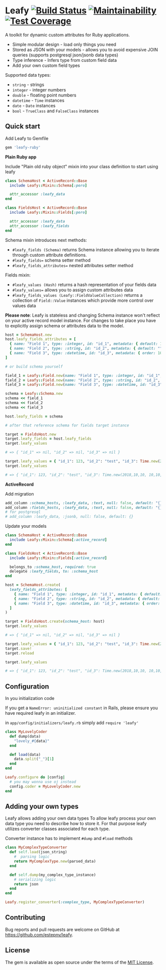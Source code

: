 # Leafy [![Build Status](https://travis-ci.org/estepnv/leafy.svg?branch=master)](https://travis-ci.org/estepnv/leafy) [![Maintainability](https://api.codeclimate.com/v1/badges/5108d8a1ac5e2915f30f/maintainability)](https://codeclimate.com/github/estepnv/leafy/maintainability) [![Test Coverage](https://api.codeclimate.com/v1/badges/5108d8a1ac5e2915f30f/test_coverage)](https://codeclimate.com/github/estepnv/leafy/test_coverage)

A toolkit for dynamic custom attributes for Ruby applications.

* Simple modular design - load only things you need
* Stored as JSON with your models - allows you to avoid expensive JOIN queries (supports postgresql json/jsonb data types)
* Type inference - Infers type from custom field data
* Add your own custom field types

Supported data types:
- `string` - strings
- `integer` - integer numbers
- `double` - floating point numbers
- `datetime` - `Time` instances
- `date` - `Date` instances
- `bool` - `TrueClass` and `FalseClass` instances

## Quick start

Add Leafy to Gemfile

```ruby
gem 'leafy-ruby'
```

**Plain Ruby app**

Include "Plain old ruby object" mixin into your class definition to start using leafy

```ruby
class SchemaHost < ActiveRecord::Base
  include Leafy::Mixin::Schema[:poro]

  attr_accessor :leafy_data
end

class FieldsHost < ActiveRecord::Base
  include Leafy::Mixin::Fields[:poro]

  attr_accessor :leafy_data
  attr_accessor :leafy_fields
end
```

Schema mixin introduces next methods:

- `#leafy_fields (Schema)` returns Schema instance allowing you to iterate through custom attribute definitions.
- `#leafy_fields=` schema setter method
- `#leafy_fields_attributes=` nested attributes setter method

Fields mixin:

- `#leafy_values (Hash)` returns a hash representation of your fields data
- `#leafy_values=` allows you to assign custom attributes data
- `#leafy_fields_values (Leafy::FieldValueCollection)`  returns a collection of `Field::Value` instances which provide more control over values data

**Please note**:
Leafy is stateless and changing Schema instance won't reflect on your active record model instance.
For changes to take place you have to explicitly assign schema or attributes data to the model.



```ruby
host = SchemaHost.new
host.leafy_fields_attributes = [
  { name: "Field 1", type: :integer, id: "id_1", metadata: { default: 1, placeholder: "enter an integer", required: true } },
  { name: "Field 2", type: :string, id: "id_2", metadata: { default: "", placeholder: "enter value" } },
  { name: "Field 3", type: :datetime, id: "id_3", metadata: { order: 10000 } }
]

# or build schema yourself

field_1 = Leafy::Field.new(name: "Field 1", type: :integer, id: "id_1", metadata: { default: 1, placeholder: "enter an integer", required: true })
field_2 = Leafy::Field.new(name: "Field 2", type: :string, id: "id_2", metadata: { default: "", placeholder: "enter value" })
field_3 = Leafy::Field.new(name: "Field 3", type: :datetime, id: "id_3", metadata: { order: 10000 })

schema = Leafy::Schema.new
schema << field_1
schema << field_2
schema << field_3

host.leafy_fields = schema

# after that reference schema for fields target instance

target = FieldsHost.new
target.leafy_fields = host.leafy_fields
target.leafy_values

# => { "id_1" => nil, "id_2" => nil, "id_3" => nil }

target.leafy_values = { "id_1": 123, "id_2": "test", "id_3": Time.new(2018,10,10, 10,10,10, "+03:00"), "junk": "some junk data" }
target.leafy_values

# => { "id_1": 123, "id_2": "test", "id_3": Time.new(2018,10,10, 10,10,10, "+03:00") }
```

**ActiveRecord**

Add migration
```ruby
add_column :schema_hosts, :leafy_data, :text, null: false, default: "{}"
add_column :fields_hosts, :leafy_data, :text, null: false, default: "{}"
# for postgresql
# add_column :leafy_data, :jsonb, null: false, default: {}
```

Update your models

```ruby
class SchemaHost < ActiveRecord::Base
  include Leafy::Mixin::Schema[:active_record]
end

class FieldsHost < ActiveRecord::Base
  include Leafy::Mixin::Fields[:active_record]

  belongs_to :schema_host, required: true
  delegate :leafy_fields, to: :schema_host
end
```

```ruby
host = SchemaHost.create(
  leafy_fields_attributes: [
    { name: "Field 1", type: :integer, id: "id_1", metadata: { default: 1, placeholder: "enter an integer", required: true } },
    { name: "Field 2", type: :string, id: "id_2", metadata: { default: "", placeholder: "enter value" } },
    { name: "Field 3", type: :datetime, id: "id_3", metadata: { order: 10000 } }
  ]
)

target = FieldsHost.create(schema_host: host)
target.leafy_values

# => { "id_1" => nil, "id_2" => nil, "id_3" => nil }

target.leafy_values = { "id_1": 123, "id_2": "test", "id_3": Time.new(2018,10,10, 10,10,10, "+03:00"), "junk": "some junk data" }
target.save!
target.reload

target.leafy_values

# => { "id_1": 123, "id_2": "test", "id_3": Time.new(2018,10,10, 10,10,10, "+03:00") }
```

## Configuration

In you initialization code

If you get a `NameError: uninitialized constant` in Rails, please ensure you have required leafy in an initializer.

in `app/config/initializers/leafy.rb` simply add `require 'leafy'`

```ruby
class MyLovelyCoder
  def dump(data)
    "lovely_#{data}"
  end

  def load(data)
    data.split("_")[1]
  end
end

Leafy.configure do |config|
  # you may wonna use oj instead
  config.coder = MyLovelyCoder.new
end
```

## Adding your own types

Leafy allows adding your own data types
To allow leafy process your own data type you need to describe how to store it. For that purpose leafy utilizes converter classes associated for each type.

Converter instance has to implement `#dump` and `#load` methods

```ruby
class MyComplexTypeConverter
  def self.load(json_string)
    #  parsing logic
    return MyComplexType.new(parsed_data)
  end

  def self.dump(my_complex_type_instance)
    # serializing logic
    return json
  end
end

Leafy.register_converter(:complex_type, MyComplexTypeConverter)
```



## Contributing

Bug reports and pull requests are welcome on GitHub at https://github.com/estepnv/leafy.

## License

The gem is available as open source under the terms of the [MIT License](https://opensource.org/licenses/MIT).

